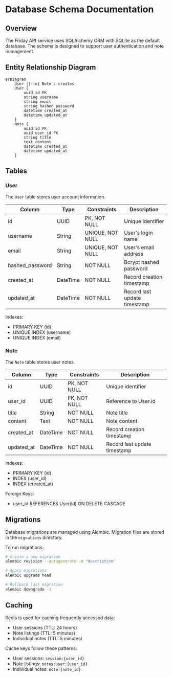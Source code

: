 # Database Schema Documentation

## Overview

The Friday API service uses SQLAlchemy ORM with SQLite as the default database. The schema is designed to support user authentication and note management.

## Entity Relationship Diagram

```mermaid
erDiagram
    User ||--o{ Note : creates
    User {
        uuid id PK
        string username
        string email
        string hashed_password
        datetime created_at
        datetime updated_at
    }
    Note {
        uuid id PK
        uuid user_id FK
        string title
        text content
        datetime created_at
        datetime updated_at
    }
```

## Tables

### User

The `User` table stores user account information.

| Column          | Type      | Constraints       | Description                    |
|----------------|-----------|------------------|--------------------------------|
| id             | UUID      | PK, NOT NULL     | Unique identifier             |
| username       | String    | UNIQUE, NOT NULL | User's login name             |
| email          | String    | UNIQUE, NOT NULL | User's email address          |
| hashed_password| String    | NOT NULL         | Bcrypt hashed password        |
| created_at     | DateTime  | NOT NULL         | Record creation timestamp     |
| updated_at     | DateTime  | NOT NULL         | Record last update timestamp  |

Indexes:
- PRIMARY KEY (id)
- UNIQUE INDEX (username)
- UNIQUE INDEX (email)

### Note

The `Note` table stores user notes.

| Column     | Type      | Constraints           | Description                    |
|-----------|-----------|----------------------|--------------------------------|
| id        | UUID      | PK, NOT NULL         | Unique identifier             |
| user_id   | UUID      | FK, NOT NULL         | Reference to User.id          |
| title     | String    | NOT NULL             | Note title                    |
| content   | Text      | NOT NULL             | Note content                  |
| created_at| DateTime  | NOT NULL             | Record creation timestamp     |
| updated_at| DateTime  | NOT NULL             | Record last update timestamp  |

Indexes:
- PRIMARY KEY (id)
- INDEX (user_id)
- INDEX (created_at)

Foreign Keys:
- user_id REFERENCES User(id) ON DELETE CASCADE

## Migrations

Database migrations are managed using Alembic. Migration files are stored in the `migrations` directory.

To run migrations:

```bash
# Create a new migration
alembic revision --autogenerate -m "description"

# Apply migrations
alembic upgrade head

# Rollback last migration
alembic downgrade -1
```

## Caching

Redis is used for caching frequently accessed data:

- User sessions (TTL: 24 hours)
- Note listings (TTL: 5 minutes)
- Individual notes (TTL: 5 minutes)

Cache keys follow these patterns:
- User sessions: `session:{user_id}`
- Note listings: `notes:user:{user_id}`
- Individual notes: `note:{note_id}` 
